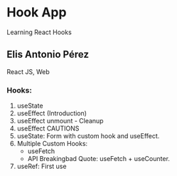 # Hook App

Learning React Hooks

## Elis Antonio Pérez

React JS, Web

### Hooks:
1. useState
2. useEffect (Introduction)
3. useEffect unmount - Cleanup
4. useEffect CAUTIONS
5. useState: Form with custom hook and useEffect.
6. Multiple Custom Hooks:
   - useFetch
   - API Breakingbad Quote: useFetch + useCounter.
7. useRef: First use